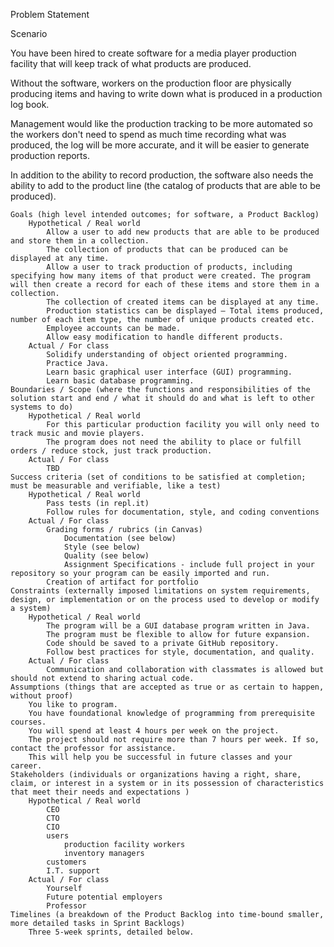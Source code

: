 Problem Statement

Scenario

You have been hired to create software for a media player production facility that will keep track of what products are produced. 

Without the software, workers on the production floor are physically producing items and having to write down what is produced in a production log book. 

Management would like the production tracking to be more automated so the workers don't need to spend as much time recording what was produced, the log will be more accurate, and it will be easier to generate production reports. 

In addition to the ability to record production, the software also needs the ability to add to the product line (the catalog of products that are able to be produced).

    Goals (high level intended outcomes; for software, a Product Backlog)
        Hypothetical / Real world
            Allow a user to add new products that are able to be produced and store them in a collection.
            The collection of products that can be produced can be displayed at any time.
            Allow a user to track production of products, including specifying how many items of that product were created. The program will then create a record for each of these items and store them in a collection.
            The collection of created items can be displayed at any time.
            Production statistics can be displayed – Total items produced, number of each item type, the number of unique products created etc.
            Employee accounts can be made.
            Allow easy modification to handle different products.
        Actual / For class
            Solidify understanding of object oriented programming. 
            Practice Java.
            Learn basic graphical user interface (GUI) programming. 
            Learn basic database programming. 
    Boundaries / Scope (where the functions and responsibilities of the solution start and end / what it should do and what is left to other systems to do)
        Hypothetical / Real world
            For this particular production facility you will only need to track music and movie players.
            The program does not need the ability to place or fulfill orders / reduce stock, just track production.
        Actual / For class
            TBD
    Success criteria (set of conditions to be satisfied at completion; must be measurable and verifiable, like a test)
        Hypothetical / Real world
            Pass tests (in repl.it)
            Follow rules for documentation, style, and coding conventions
        Actual / For class
            Grading forms / rubrics (in Canvas)
                Documentation (see below)
                Style (see below)
                Quality (see below)
                Assignment Specifications - include full project in your repository so your program can be easily imported and run.
            Creation of artifact for portfolio 
    Constraints (externally imposed limitations on system requirements, design, or implementation or on the process used to develop or modify a system)
        Hypothetical / Real world
            The program will be a GUI database program written in Java. 
            The program must be flexible to allow for future expansion. 
            Code should be saved to a private GitHub repository. 
            Follow best practices for style, documentation, and quality. 
        Actual / For class
            Communication and collaboration with classmates is allowed but should not extend to sharing actual code.
    Assumptions (things that are accepted as true or as certain to happen, without proof)
        You like to program.
        You have foundational knowledge of programming from prerequisite courses. 
        You will spend at least 4 hours per week on the project. 
        The project should not require more than 7 hours per week. If so, contact the professor for assistance. 
        This will help you be successful in future classes and your career.
    Stakeholders (individuals or organizations having a right, share, claim, or interest in a system or in its possession of characteristics that meet their needs and expectations )
        Hypothetical / Real world
            CEO 
            CTO 
            CIO 
            users 
                production facility workers 
                inventory managers
            customers 
            I.T. support
        Actual / For class
            Yourself
            Future potential employers
            Professor
    Timelines (a breakdown of the Product Backlog into time-bound smaller, more detailed tasks in Sprint Backlogs)
        Three 5-week sprints, detailed below.

